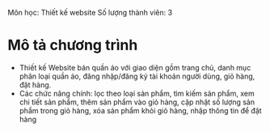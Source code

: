 Môn học: Thiết kế website
Số lượng thành viên: 3
# Mô tả chương trình
- Thiết kế Website bán quần áo với giao diện gồm trang chủ, danh mục phân loại quần áo, đăng nhập/đăng ký tài khoản người dùng, giỏ hàng, đặt hàng.
- Các chức năng chính: lọc theo loại sản phẩm, tìm kiếm sản phẩm, xem chi tiết sản phẩm, thêm sản phẩm vào giỏ hàng, cập nhật số lượng sản phẩm trong giỏ hàng, xóa sản phẩm khỏi giỏ hàng, nhập thông tin để đặt hàng
